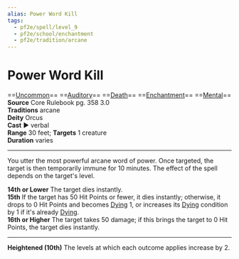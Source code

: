 ```yaml
---
alias: Power Word Kill
tags:
  - pf2e/spell/level_9
  - pf2e/school/enchantment
  - pf2e/tradition/arcane
---
```


# Power Word Kill

==[Uncommon](../../../Traits/Uncommon.md)== ==[Auditory](../../../Traits/Auditory.md)== ==[Death](../../../Traits/Death.md)== ==[Enchantment](../../../Traits/Enchantment.md)== ==[Mental](../../../Traits/Mental.md)==  
__Source__ Core Rulebook pg. 358 3.0  
**Traditions** arcane  
**Deity** Orcus  
**Cast** ► verbal  
**Range** 30 feet; **Targets** 1 creature  
**Duration** varies

---

You utter the most powerful arcane word of power. Once targeted, the target is then temporarily immune for 10 minutes. The effect of the spell depends on the target's level.

**14th or Lower** The target dies instantly.  
**15th** If the target has 50 Hit Points or fewer, it dies instantly; otherwise, it drops to 0 Hit Points and becomes [Dying](../../../Conditions/Dying.md) 1, or increases its [Dying](../../../Conditions/Dying.md) condition by 1 if it's already [Dying](../../../Conditions/Dying.md).  
**16th or Higher** The target takes 50 damage; if this brings the target to 0 Hit Points, the target dies instantly.

<hr>

**Heightened (10th)** The levels at which each outcome applies increase by 2.
